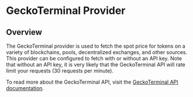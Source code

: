 # GeckoTerminal Provider

## Overview

The GeckoTerminal provider is used to fetch the spot price for tokens on a variety of blockchains, pools, decentralized exchanges, and other sources. This provider can be configured to fetch with or without an API key. Note that without an API key, it is very likely that the GeckoTerminal API will rate limit your requests (30 requests per minute). 

To read more about the GeckoTerminal API, visit the [GeckoTerminal API documentation](https://apiguide.geckoterminal.com/getting-started).
